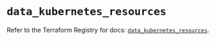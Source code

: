 # `data_kubernetes_resources`

Refer to the Terraform Registry for docs: [`data_kubernetes_resources`](https://registry.terraform.io/providers/hashicorp/kubernetes/2.31.0/docs/data-sources/resources).
